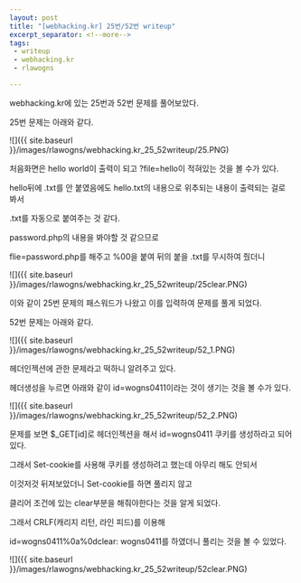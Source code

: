 ```yaml
---
layout: post
title: "[webhacking.kr] 25번/52번 writeup"
excerpt_separator: <!--more-->
tags: 
 - writeup
 - webhacking.kr
 - rlawogns

---
```

webhacking.kr에 있는 25번과 52번 문제를 풀어보았다.  

25번 문제는 아래와 같다.  

![]({{ site.baseurl }}/images/rlawogns/webhacking.kr_25_52writeup/25.PNG)

처음화면은 hello world이 출력이 되고 ?file=hello이 적혀있는 것을 볼 수가 있다.

hello뒤에 .txt를 안 붙였음에도 hello.txt의 내용으로 위추되는 내용이 출력되는 걸로 봐서

.txt를 자동으로 붙여주는 것 같다.

password.php의 내용을 봐야할 것 같으므로

flie=password.php를 해주고 %00을 붙여 뒤의 붙을 .txt를 무시하여 줬더니

![]({{ site.baseurl }}/images/rlawogns/webhacking.kr_25_52writeup/25clear.PNG)

이와 같이 25번 문제의 패스워드가 나왔고 이를 입력하여 문제를 풀게 되었다.

52번 문제는 아래와 같다.

![]({{ site.baseurl }}/images/rlawogns/webhacking.kr_25_52writeup/52_1.PNG)

헤더인젝션에 관한 문제라고 떡하니 알려주고 있다.

헤더생성을 누르면 아래와 같이 id=wogns0411이라는 것이 생기는 것을 볼 수가 있다.

![]({{ site.baseurl }}/images/rlawogns/webhacking.kr_25_52writeup/52_2.PNG)

문제를 보면 $_GET[id]로 헤더인젝션을 해서 id=wogns0411 쿠키를 생성하라고 되어있다.

그래서 Set-cookie를 사용해 쿠키를 생성하려고 했는데 아무리 해도 안되서

이것저것 뒤져보았더니 Set-cookie를 하면 풀리지 않고

클리어 조건에 있는 clear부분을 해줘야한다는 것을 알게 되었다.

그래서 CRLF(캐리지 리턴, 라인 피드)를 이용해

id=wogns0411%0a%0dclear: wogns0411를 하였더니 풀리는 것을 볼 수 있었다.

![]({{ site.baseurl }}/images/rlawogns/webhacking.kr_25_52writeup/52clear.PNG)
